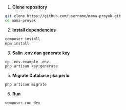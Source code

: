 1. **Clone repository**
```bash
git clone https://github.com/username/nama-proyek.git
cd nama-proyek
```

2. **Install dependencies**
```bash
composer install
npm install
```

3. **Salin .env dan generate key**
```bash
cp .env.example .env
php artisan key:generate
```

5. **Migrate Database jika perlu**
```bash
php artisan migrate
```

6. **Run**
```bash
composer run dev
```

